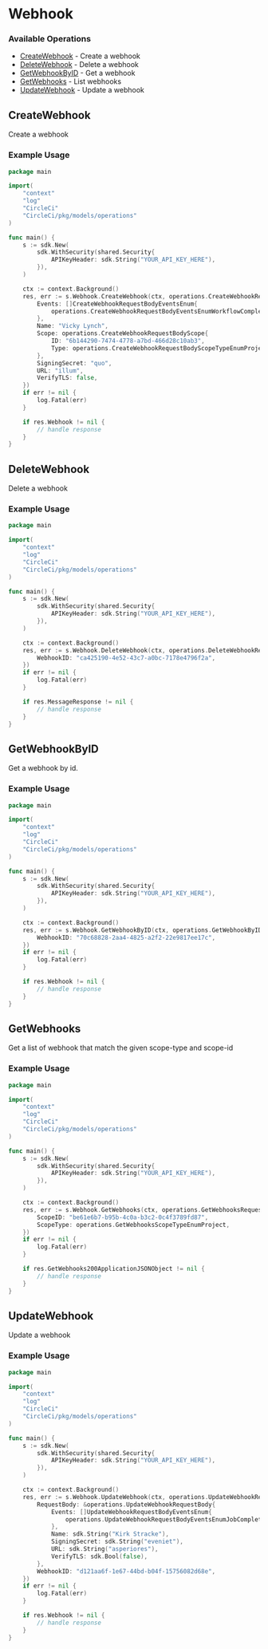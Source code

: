 # Webhook

### Available Operations

* [CreateWebhook](#createwebhook) - Create a webhook
* [DeleteWebhook](#deletewebhook) - Delete a webhook
* [GetWebhookByID](#getwebhookbyid) - Get a webhook
* [GetWebhooks](#getwebhooks) - List webhooks
* [UpdateWebhook](#updatewebhook) - Update a webhook

## CreateWebhook

Create a webhook

### Example Usage

```go
package main

import(
	"context"
	"log"
	"CircleCi"
	"CircleCi/pkg/models/operations"
)

func main() {
    s := sdk.New(
        sdk.WithSecurity(shared.Security{
            APIKeyHeader: sdk.String("YOUR_API_KEY_HERE"),
        }),
    )

    ctx := context.Background()
    res, err := s.Webhook.CreateWebhook(ctx, operations.CreateWebhookRequestBody{
        Events: []CreateWebhookRequestBodyEventsEnum{
            operations.CreateWebhookRequestBodyEventsEnumWorkflowCompleted,
        },
        Name: "Vicky Lynch",
        Scope: operations.CreateWebhookRequestBodyScope{
            ID: "6b144290-7474-4778-a7bd-466d28c10ab3",
            Type: operations.CreateWebhookRequestBodyScopeTypeEnumProject,
        },
        SigningSecret: "quo",
        URL: "illum",
        VerifyTLS: false,
    })
    if err != nil {
        log.Fatal(err)
    }

    if res.Webhook != nil {
        // handle response
    }
}
```

## DeleteWebhook

Delete a webhook

### Example Usage

```go
package main

import(
	"context"
	"log"
	"CircleCi"
	"CircleCi/pkg/models/operations"
)

func main() {
    s := sdk.New(
        sdk.WithSecurity(shared.Security{
            APIKeyHeader: sdk.String("YOUR_API_KEY_HERE"),
        }),
    )

    ctx := context.Background()
    res, err := s.Webhook.DeleteWebhook(ctx, operations.DeleteWebhookRequest{
        WebhookID: "ca425190-4e52-43c7-a0bc-7178e4796f2a",
    })
    if err != nil {
        log.Fatal(err)
    }

    if res.MessageResponse != nil {
        // handle response
    }
}
```

## GetWebhookByID

Get a webhook by id.

### Example Usage

```go
package main

import(
	"context"
	"log"
	"CircleCi"
	"CircleCi/pkg/models/operations"
)

func main() {
    s := sdk.New(
        sdk.WithSecurity(shared.Security{
            APIKeyHeader: sdk.String("YOUR_API_KEY_HERE"),
        }),
    )

    ctx := context.Background()
    res, err := s.Webhook.GetWebhookByID(ctx, operations.GetWebhookByIDRequest{
        WebhookID: "70c68828-2aa4-4825-a2f2-22e9817ee17c",
    })
    if err != nil {
        log.Fatal(err)
    }

    if res.Webhook != nil {
        // handle response
    }
}
```

## GetWebhooks

Get a list of webhook that match the given scope-type and scope-id

### Example Usage

```go
package main

import(
	"context"
	"log"
	"CircleCi"
	"CircleCi/pkg/models/operations"
)

func main() {
    s := sdk.New(
        sdk.WithSecurity(shared.Security{
            APIKeyHeader: sdk.String("YOUR_API_KEY_HERE"),
        }),
    )

    ctx := context.Background()
    res, err := s.Webhook.GetWebhooks(ctx, operations.GetWebhooksRequest{
        ScopeID: "be61e6b7-b95b-4c0a-b3c2-0c4f3789fd87",
        ScopeType: operations.GetWebhooksScopeTypeEnumProject,
    })
    if err != nil {
        log.Fatal(err)
    }

    if res.GetWebhooks200ApplicationJSONObject != nil {
        // handle response
    }
}
```

## UpdateWebhook

Update a webhook

### Example Usage

```go
package main

import(
	"context"
	"log"
	"CircleCi"
	"CircleCi/pkg/models/operations"
)

func main() {
    s := sdk.New(
        sdk.WithSecurity(shared.Security{
            APIKeyHeader: sdk.String("YOUR_API_KEY_HERE"),
        }),
    )

    ctx := context.Background()
    res, err := s.Webhook.UpdateWebhook(ctx, operations.UpdateWebhookRequest{
        RequestBody: &operations.UpdateWebhookRequestBody{
            Events: []UpdateWebhookRequestBodyEventsEnum{
                operations.UpdateWebhookRequestBodyEventsEnumJobCompleted,
            },
            Name: sdk.String("Kirk Stracke"),
            SigningSecret: sdk.String("eveniet"),
            URL: sdk.String("asperiores"),
            VerifyTLS: sdk.Bool(false),
        },
        WebhookID: "d121aa6f-1e67-44bd-b04f-15756082d68e",
    })
    if err != nil {
        log.Fatal(err)
    }

    if res.Webhook != nil {
        // handle response
    }
}
```
